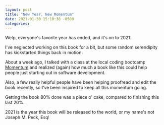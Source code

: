 ```yaml
---
layout: post
title: "New Year, New Momentum"
date: 2021-01-30 15:10:38 -0500
categories:
---
```

Welp, everyone's favorite year has ended, and it's on to 2021.

I've neglected working on this book for a bit, but some random serendipity has kickstarted things back in motion.

About a week ago, I talked with a class at the local coding bootcamp <a href="https://www.momentumlearn.com/">Momentum</a> and realized (again) how much a book like this could help people just starting out in software development.

Also, a few really helpful people have been helping proofread and edit the book recently, so I've been inspired to keep all this momentum going.

Getting the book 80% done was a piece o' cake, compared to finishing this last 20%.

2021 is the year this book will be released to the world, or my name's not Joseph M. Peck, Esq!